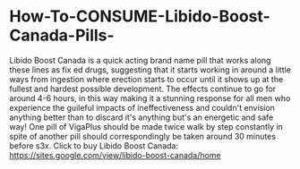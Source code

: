 # How-To-CONSUME-Libido-Boost-Canada-Pills-
Libido Boost Canada is a quick acting brand name pill that works along these lines as fix ed drugs, suggesting that it starts working in around a little ways from ingestion where erection starts to occur until it shows up at the fullest and hardest possible development. The effects continue to go for around 4-6 hours, in this way making it a stunning response for all men who experience the guileful impacts of ineffectiveness and couldn't envision anything better than to discard it's anything but's an energetic and safe way! One pill of VigaPlus should be made twice walk by step constantly in spite of another pill should correspondingly be taken around 30 minutes before s3x. Click to buy Libido Boost Canada: https://sites.google.com/view/libido-boost-canada/home

